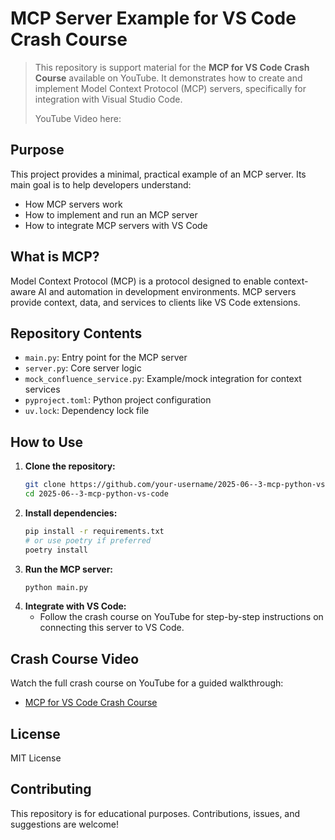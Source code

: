 # MCP Server Example for VS Code Crash Course

> This repository is support material for the **MCP for VS Code Crash Course** available on YouTube. It demonstrates how to create and implement Model Context Protocol (MCP) servers, specifically for integration with Visual Studio Code.
>
> YouTube Video here: 

## Purpose

This project provides a minimal, practical example of an MCP server. Its main goal is to help developers understand:
- How MCP servers work
- How to implement and run an MCP server
- How to integrate MCP servers with VS Code

## What is MCP?

Model Context Protocol (MCP) is a protocol designed to enable context-aware AI and automation in development environments. MCP servers provide context, data, and services to clients like VS Code extensions.

## Repository Contents

- `main.py`: Entry point for the MCP server
- `server.py`: Core server logic
- `mock_confluence_service.py`: Example/mock integration for context services
- `pyproject.toml`: Python project configuration
- `uv.lock`: Dependency lock file

## How to Use

1. **Clone the repository:**
   ```sh
   git clone https://github.com/your-username/2025-06--3-mcp-python-vs-code.git
   cd 2025-06--3-mcp-python-vs-code
   ```
2. **Install dependencies:**
   ```sh
   pip install -r requirements.txt
   # or use poetry if preferred
   poetry install
   ```
3. **Run the MCP server:**
   ```sh
   python main.py
   ```
4. **Integrate with VS Code:**
   - Follow the crash course on YouTube for step-by-step instructions on connecting this server to VS Code.

## Crash Course Video

Watch the full crash course on YouTube for a guided walkthrough:
- [MCP for VS Code Crash Course](https://www.youtube.com/playlist?list=YOUR_PLAYLIST_ID)

## License

MIT License

## Contributing

This repository is for educational purposes. Contributions, issues, and suggestions are welcome!